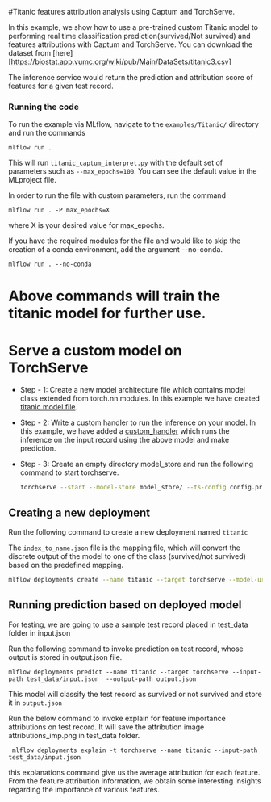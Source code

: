 #Titanic features attribution analysis using Captum and TorchServe.

In this example, we show how to use a pre-trained custom Titanic model to performing real time classification prediction(survived/Not survived) and features attributions with Captum and TorchServe. You can download the dataset from [here][https://biostat.app.vumc.org/wiki/pub/Main/DataSets/titanic3.csv] 

The inference service would return the prediction and attribution score of features for a given test record.

### Running the code

To run the example via MLflow, navigate to the `examples/Titanic/` directory and run the commands

```
mlflow run .

```

This will run `titanic_captum_interpret.py` with the default set of parameters such as `--max_epochs=100`. You can see the default value in the MLproject file.

In order to run the file with custom parameters, run the command

```
mlflow run . -P max_epochs=X
```

where X is your desired value for max_epochs.

If you have the required modules for the file and would like to skip the creation of a conda environment, add the argument --no-conda.

```
mlflow run . --no-conda
```

# Above commands will train the titanic model for further use.


# Serve a custom model on TorchServe

 * Step - 1: Create a new model architecture file which contains model class extended from torch.nn.modules. In this example we have created [titanic model file](titanic.py).
 * Step - 2: Write a custom handler to run the inference on your model. In this example, we have added a [custom_handler](titanic_handler.py) which runs the inference on the input record using the above model and make prediction.
 * Step - 3: Create an empty directory model_store and run the following command to start torchserve.
 
    ```bash
    torchserve --start --model-store model_store/ --ts-config config.properties
    ```
   
## Creating a new deployment
 Run the following command to create a new deployment named `titanic`

The `index_to_name.json` file is the mapping file, which will convert the discrete output of the model to one of the class (survived/not survived)
based on the predefined mapping.

```bash
mlflow deployments create --name titanic --target torchserve --model-uri models/titanic_state_dict.pt -C "MODEL_FILE=titanic.py" -C "HANDLER=titanic_handler.py" -C "EXTRA_FILES=index_to_name.json"
```

## Running prediction based on deployed model

For testing, we are going to use a sample test record placed in test_data folder in input.json 

Run the following command to invoke prediction on test record, whose output is stored in output.json file.

`mlflow deployments predict --name titanic --target torchserve --input-path test_data/input.json  --output-path output.json`

This model will classify the test record as survived or not survived and store it in `output.json`


Run the below command to invoke explain for feature importance attributions on test record. It will save the attribution image attributions_imp.png in test_data folder.

` mlflow deployments explain -t torchserve --name titanic --input-path  test_data/input.json`

this explanations command give us the average attribution for each feature. From the feature attribution information, we obtain some interesting insights regarding the importance of various features.
